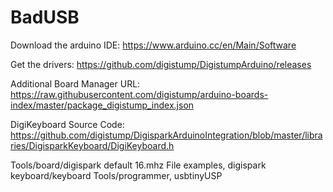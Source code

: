# BadUSB


Download the arduino IDE: https://www.arduino.cc/en/Main/Software

Get the drivers: https://github.com/digistump/DigistumpArduino/releases

Additional Board Manager URL: https://raw.githubusercontent.com/digistump/arduino-boards-index/master/package_digistump_index.json

DigiKeyboard Source Code: https://github.com/digistump/DigisparkArduinoIntegration/blob/master/libraries/DigisparkKeyboard/DigiKeyboard.h


Tools/board/digispark default 16.mhz
File examples, digispark keyboard/keyboard
Tools/programmer, usbtinyUSP

